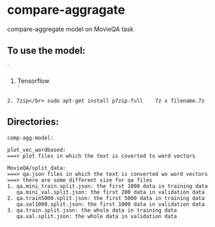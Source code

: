 # compare-aggragate
compare-aggregate model on MovieQA task

## To use the model:
`
1. Tensorflow   
`

`
2. 7zip</br>
sudo apt-get install p7zip-full   
7z x filename.7z   
`   
   
## Directories:
```
comp-agg-model:
```

``` 
plot_vec_wordbased:
===> plot files in which the text is coverted to word vectors
```
``` 
MovieQA/split_data:
===> qa.json files in which the text is converted wo word vectors
===> there are some different size for qa files
1. qa.mini_train.split.json: the first 1000 data in training data
   qa.mini_val.split.json: the first 200 data in validation data
2. qa.train5000.split.json: the first 5000 data in training data
   qa.val1000.split.json: the first 1000 data in validation data
3. qa.train.split.json: the whole data in training data
   qa.val.split.json: the whole data in validation data
```
